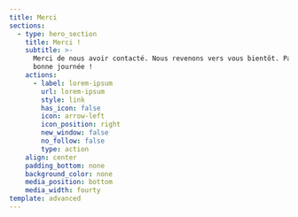 ```yaml
---
title: Merci
sections:
  - type: hero_section
    title: Merci !
    subtitle: >-
      Merci de nous avoir contacté. Nous revenons vers vous bientôt. Passez une
      bonne journée !
    actions:
      - label: lorem-ipsum
        url: lorem-ipsum
        style: link
        has_icon: false
        icon: arrow-left
        icon_position: right
        new_window: false
        no_follow: false
        type: action
    align: center
    padding_bottom: none
    background_color: none
    media_position: bottom
    media_width: fourty
template: advanced
---
```

